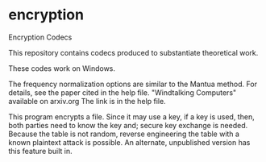 # encryption
Encryption Codecs

This repository contains codecs produced to substantiate theoretical work.

These codes work on Windows.  

The frequency normalization options are similar to the Mantua method.  For details, see the paper cited in the help file.  "Windtalking Computers" available on arxiv.org  The link is in the help file.

This program encrypts a file.  Since it may use a key, if a key is used, then, both parties need to know the key and; secure key exchange is needed.  Because the table is not random, reverse engineering the table with a known plaintext attack is possible.  An alternate, unpublished version has this feature built in.
